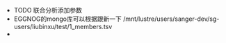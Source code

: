 - TODO 联合分析添加参数
- EGGNOG的mongo库可以根据跟新一下 /mnt/lustre/users/sanger-dev/sg-users/liubinxu/test/1_members.tsv
-